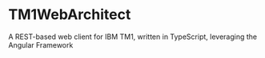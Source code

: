 # TM1WebArchitect
A REST-based web client for IBM TM1, written in TypeScript, leveraging the Angular Framework
